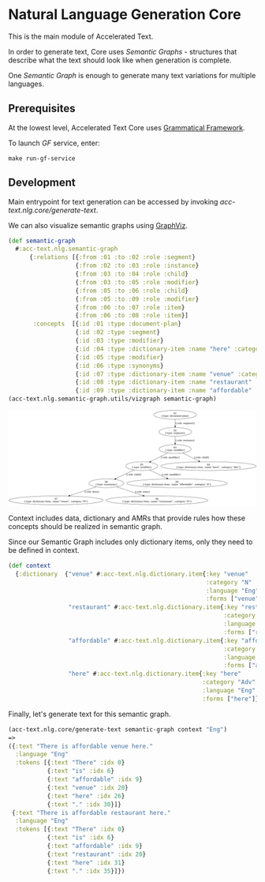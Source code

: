 # Natural Language Generation Core

This is the main module of Accelerated Text.

In order to generate text, Core uses *Semantic Graphs* - structures that describe what the text should look like when generation is complete.

One *Semantic Graph* is enough to generate many text variations for multiple languages.

## Prerequisites

At the lowest level, Accelerated Text Core uses [Grammatical Framework](https://www.grammaticalframework.org/).

To launch *GF* service, enter:

```
make run-gf-service
```

## Development

Main entrypoint for text generation can be accessed by invoking *acc-text.nlg.core/generate-text*.

We can also visualize semantic graphs using [GraphViz](https://graphviz.org/). 

```clojure
(def semantic-graph
  #:acc-text.nlg.semantic-graph
      {:relations [{:from :01 :to :02 :role :segment}
                   {:from :02 :to :03 :role :instance}
                   {:from :03 :to :04 :role :child}
                   {:from :03 :to :05 :role :modifier}
                   {:from :05 :to :06 :role :child}
                   {:from :05 :to :09 :role :modifier}
                   {:from :06 :to :07 :role :item}
                   {:from :06 :to :08 :role :item}]
       :concepts  [{:id :01 :type :document-plan}
                   {:id :02 :type :segment}
                   {:id :03 :type :modifier}
                   {:id :04 :type :dictionary-item :name "here" :category "Adv"}
                   {:id :05 :type :modifier}
                   {:id :06 :type :synonyms}
                   {:id :07 :type :dictionary-item :name "venue" :category "N"}
                   {:id :08 :type :dictionary-item :name "restaurant" :category "N"}
                   {:id :09 :type :dictionary-item :name "affordable" :category "A"}]})
(acc-text.nlg.semantic-graph.utils/vizgraph semantic-graph)
```

<img src="resources/docs/graph.png" width="1000"/>

Context includes data, dictionary and AMRs that provide rules how these concepts should be realized in semantic graph.

Since our Semantic Graph includes only dictionary items, only they need to be defined in context.

```clojure
(def context
  {:dictionary  {"venue" #:acc-text.nlg.dictionary.item{:key "venue" 
                                                        :category "N" 
                                                        :language "Eng" 
                                                        :forms ["venue"]}
                 "restaurant" #:acc-text.nlg.dictionary.item{:key "restaurant" 
                                                             :category "N"
                                                             :language "Eng" 
                                                             :forms ["restaurant"]}
                 "affordable" #:acc-text.nlg.dictionary.item{:key "affordable" 
                                                             :category "A" 
                                                             :language "Eng" 
                                                             :forms ["affordable"]}
                 "here" #:acc-text.nlg.dictionary.item{:key "here" 
                                                       :category "Adv" 
                                                       :language "Eng" 
                                                       :forms ["here"]}}})
```

Finally, let's generate text for this semantic graph.
```clojure
(acc-text.nlg.core/generate-text semantic-graph context "Eng")
=>
({:text "There is affordable venue here."
  :language "Eng"
  :tokens [{:text "There" :idx 0}
           {:text "is" :idx 6}
           {:text "affordable" :idx 9}
           {:text "venue" :idx 20}
           {:text "here" :idx 26}
           {:text "." :idx 30}]}
 {:text "There is affordable restaurant here."
  :language "Eng"
  :tokens [{:text "There" :idx 0}
           {:text "is" :idx 6}
           {:text "affordable" :idx 9}
           {:text "restaurant" :idx 20}
           {:text "here" :idx 31}
           {:text "." :idx 35}]})
```
